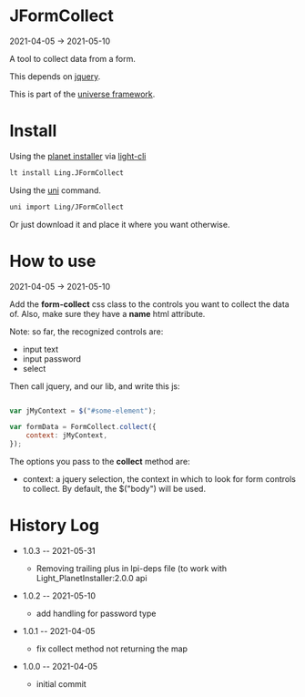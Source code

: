 JFormCollect
===========
2021-04-05 -> 2021-05-10



A tool to collect data from a form.

This depends on [jquery](https://jquery.com/).


This is part of the [universe framework](https://github.com/karayabin/universe-snapshot).


Install
==========

Using the [planet installer](https://github.com/lingtalfi/Light_PlanetInstaller) via [light-cli](https://github.com/lingtalfi/Light_Cli)
```bash
lt install Ling.JFormCollect
```

Using the [uni](https://github.com/lingtalfi/universe-naive-importer) command.
```bash
uni import Ling/JFormCollect
```

Or just download it and place it where you want otherwise.





How to use
===========
2021-04-05 -> 2021-05-10


Add the **form-collect** css class to the controls you want to collect the data of.
Also, make sure they have a **name** html attribute.

Note: so far, the recognized controls are:

- input text
- input password
- select



Then call jquery, and our lib, and write this js:

```js 

var jMyContext = $("#some-element");

var formData = FormCollect.collect({
    context: jMyContext,
});

```


The options you pass to the **collect** method are:


- context: a jquery selection, the context in which to look for form controls to collect.
    By default, the $("body") will be used.








History Log
=============

- 1.0.3 -- 2021-05-31

    - Removing trailing plus in lpi-deps file (to work with Light_PlanetInstaller:2.0.0 api

- 1.0.2 -- 2021-05-10

    - add handling for password type
    
- 1.0.1 -- 2021-04-05

    - fix collect method not returning the map
    
- 1.0.0 -- 2021-04-05

    - initial commit